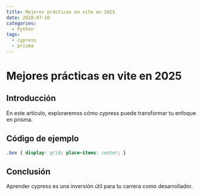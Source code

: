 ```yaml
---
title: Mejores prácticas en vite en 2025
date: 2028-07-16
categories:
  - Python
tags:
  - cypress
  - prisma
---
```


# Mejores prácticas en vite en 2025

## Introducción

En este artículo, exploraremos cómo cypress puede transformar tu enfoque en prisma.

## Código de ejemplo

```css
.box { display: grid; place-items: center; }
```

## Conclusión

Aprender cypress es una inversión útil para tu carrera como desarrollador.